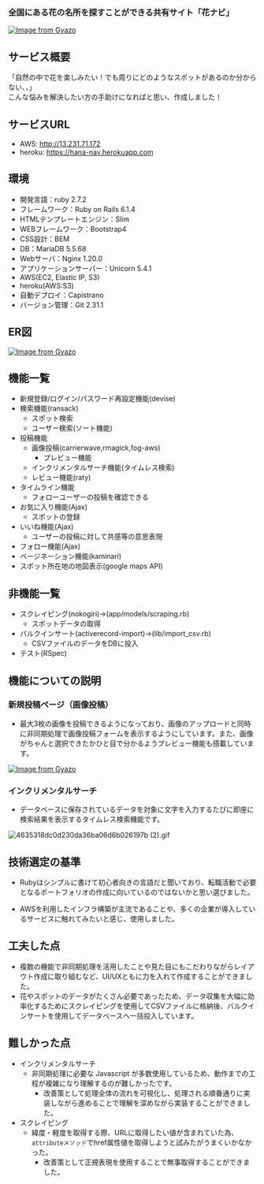 ### 全国にある花の名所を探すことができる共有サイト「花ナビ」

[![Image from Gyazo](https://i.gyazo.com/e07a7005050d03e338c8bdcfe9a338d1.png)](https://gyazo.com/e07a7005050d03e338c8bdcfe9a338d1)

## サービス概要
「自然の中で花を楽しみたい！でも周りにどのようなスポットがあるのか分からない、、」<br>
こんな悩みを解決したい方の手助けになればと思い、作成しました！

## サービスURL

- AWS:  http://13.231.71.172
- heroku: https://hana-nav.herokuapp.com

## 環境

- 開発言語：ruby 2.7.2
- フレームワーク：Ruby on Rails 6.1.4
- HTMLテンプレートエンジン：Slim
- WEBフレームワーク：Bootstrap4
- CSS設計：BEM 
- DB：MariaDB 5.5.68
- Webサーバ：Nginx 1.20.0
- アプリケーションサーバー：Unicorn 5.4.1
- AWS(EC2, Elastic IP, S3)
- heroku(AWS:S3)
- 自動デプロイ：Capistrano
- バージョン管理：Git 2.31.1 

## ER図
[![Image from Gyazo](https://i.gyazo.com/991a2a06478a8109446748bdd7e3baa2.png)](https://gyazo.com/991a2a06478a8109446748bdd7e3baa2)

## 機能一覧

- 新規登録/ログイン/パスワード再設定機能(devise)
- 検索機能(ransack)
  - スポット検索 
  - ユーザー検索(ソート機能)
- 投稿機能
  - 画像投稿(carrierwave,rmagick,fog-aws)
    - プレビュー機能
  - インクリメンタルサーチ機能(タイムレス検索)
  - レビュー機能(raty)
- タイムライン機能
  - フォローユーザーの投稿を確認できる
- お気に入り機能(Ajax)
  - スポットの登録
- いいね機能(Ajax)
  - ユーザーの投稿に対して共感等の意思表現 
- フォロー機能(Ajax)
- ページネーション機能(kaminari)
- スポット所在地の地図表示(google maps API)

## 非機能一覧
- スクレイピング(nokogiri)->(app/models/scraping.rb)
  - スポットデータの取得
- バルクインサート(activerecord-import)->(lib/import_csv.rb)
  - CSVファイルのデータをDBに投入
- テスト(RSpec)

## 機能についての説明

### 新規投稿ページ（画像投稿）
- 最大3枚の画像を投稿できるようになっており、画像のアップロードと同時に非同期処理で画像投稿フォームを表示するようにしています。また、画像がちゃんと選択できたかひと目で分かるようプレビュー機能も搭載しています。

[![Image from Gyazo](https://i.gyazo.com/512e1b88a0f1c62b1630743d7d9cc5b5.gif)](https://gyazo.com/512e1b88a0f1c62b1630743d7d9cc5b5)

### インクリメンタルサーチ
- データベースに保存されているデータを対象に文字を入力するたびに即座に検索結果を表示するタイムレス検索機能です。

![4635318dc0d230da36ba06d6b026197b (2).gif](https://qiita-image-store.s3.ap-northeast-1.amazonaws.com/0/1131643/42eccf73-5000-49a6-4ed4-249f45d7f836.gif)

## 技術選定の基準
- Rubyはシンプルに書けて初心者向きの言語だと聞いており、転職活動で必要となるポートフォリオの作成に向いているのではないかと思い選びました。

- AWSを利用したインフラ構築が主流であることや、多くの企業が導入しているサービスに触れてみたいと感じ、使用しました。

## 工夫した点
- 複数の機能で非同期処理を活用したことや見た目にもこだわりながらレイアウト作成に取り組むなど、UI/UXともに力を入れて作成することができました。
- 花やスポットのデータがたくさん必要であったため、データ収集を大幅に効率化するためにスクレイピングを使用してCSVファイルに格納後、バルクインサートを使用してデータベースへ一括投入しています。

## 難しかった点
- インクリメンタルサーチ
  - 非同期処理に必要な Javascript が多数使用しているため、動作までの工程が複雑になり理解するのが難しかったです。
    - 改善策として処理全体の流れを可視化し、処理される順番通りに実装しながら進めることで理解を深めながら実装することができました。
- スクレイピング
  - 緯度・軽度を取得する際、URLに取得したい値が含まれていた為、`attributeメソッド`でhref属性値を取得しようと試みたがうまくいかなかった。
    - 改善策として正規表現を使用することで無事取得することができました。
